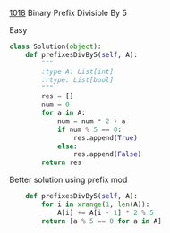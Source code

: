 [1018](https://leetcode.com/problems/binary-prefix-divisible-by-5/) Binary Prefix Divisible By 5

Easy

```python
class Solution(object):
    def prefixesDivBy5(self, A):
        """
        :type A: List[int]
        :rtype: List[bool]
        """
        res = []
        num = 0
        for a in A:
            num = num * 2 + a
            if num % 5 == 0:
                res.append(True)
            else:
                res.append(False)
        return res
```

Better solution using prefix mod

```python
    def prefixesDivBy5(self, A):
        for i in xrange(1, len(A)):
            A[i] += A[i - 1] * 2 % 5
        return [a % 5 == 0 for a in A]
```